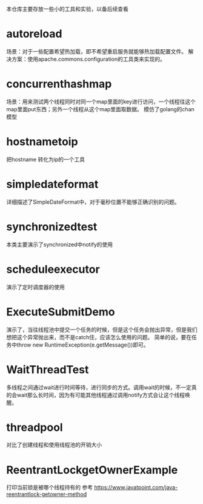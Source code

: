 本仓库主要存放一些小的工具和实验，以备后续查看
# autoreload
场景：对于一些配置希望热加载，即不希望重启服务就能够热加载配置文件。
解决方案：使用apache.commons.configuration的工具类来实现的。
# concurrenthashmap
场景：用来测试两个线程同时对同一个map里面的key进行访问，一个线程往这个map里面put东西；另外一个线程从这个map里面取数据。
模仿了golang的chan模型
# hostnametoip
把hostname 转化为ip的一个工具
# simpledateformat
详细描述了SimpleDateFormat中，对于毫秒位置不能够正确识别的问题。
# synchronizedtest
本类主要演示了synchronized中notify的使用
# scheduleexecutor
演示了定时调度器的使用
# ExecuteSubmitDemo
演示了，当往线程池中提交一个任务的时候，但是这个任务会抛出异常，但是我们想把这个异常抛出来，而不是catch住，应该怎么使用的问题。
简单的说，要在任务中throw new RuntimeException(e.getMessage())即可。
# WaitThreadTest
多线程之间通过wait进行时间等待，进行同步的方式。调用wait的时候，不一定真的会wait那么长时间，因为有可能其他线程通过调用notify方式会让这个线程唤醒。
# threadpool
对比了创建线程和使用线程池的开销大小
# ReentrantLockgetOwnerExample
打印当前锁是被哪个线程持有的
参考 https://www.javatpoint.com/java-reentrantlock-getowner-method

